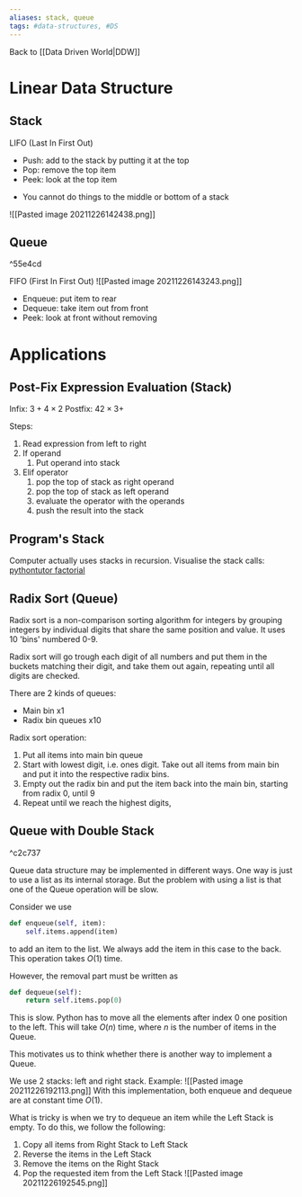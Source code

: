 ```yaml
---
aliases: stack, queue
tags: #data-structures, #DS
---
```

Back to [[Data Driven World|DDW]]
# Linear Data Structure
## Stack
LIFO (Last In First Out)
- Push: add to the stack by putting it at the top
- Pop: remove the top item
- Peek: look at the top item

* You cannot do things to the middle or bottom of a stack

![[Pasted image 20211226142438.png]]
## Queue

^55e4cd

FIFO (First In First Out)
![[Pasted image 20211226143243.png]]
- Enqueue: put item to rear
- Dequeue: take item out from front
- Peek: look at front without removing

# Applications
## Post-Fix Expression Evaluation (Stack)
Infix: $3+4 \times 2$
Postfix: $42 \times 3+$

Steps:
1. Read expression from left to right
2. If operand
	1. Put operand into stack
3. Elif operator
	1. pop the top of stack as right operand
	2. pop the top of stack as left operand
	3. evaluate the operator with the operands
	4. push the result into the stack
## Program's Stack
Computer actually uses stacks in recursion.
Visualise the stack calls: [pythontutor factorial](https://pythontutor.com/visualize.html#mode=display)
## Radix Sort (Queue)
Radix sort is a non-comparison sorting algorithm for integers by grouping integers by individual digits that share the same position and value.
It uses 10 'bins' numbered 0-9.

Radix sort will go trough each digit of all numbers and put them in the buckets matching their digit, and take them out again, repeating until all digits are checked.

There are 2 kinds of queues:
- Main bin x1
- Radix bin queues x10

Radix sort operation:
1. Put all items into main bin queue
2. Start with lowest digit, i.e. ones digit. Take out all items from main bin and put it into the respective radix bins.
3. Empty out the radix bin and put the item back into the main bin, starting from radix 0, until 9
4. Repeat until we reach the highest digits,

## Queue with Double Stack

^c2c737

Queue data structure may be implemented in different ways.
One way is just to use a list as its internal storage.
But the problem with using a list is that one of the Queue operation will be slow.

Consider we use
```py
def enqueue(self, item):
    self.items.append(item)
```
to add an item to the list.
We always add the item in this case to the back.
This operation takes $O(1)$ time.

However, the removal part must be written as
```py
def dequeue(self):
    return self.items.pop(0)
```
This is slow.
Python has to move all the elements after index 0 one position to the left.
This will take $O(n)$ time, where $n$ is the number of items in the Queue.

This motivates us to think whether there is another way to implement a Queue.

We use 2 stacks: left and right stack.
Example:
![[Pasted image 20211226192113.png]]
With this implementation, both enqueue and dequeue are at constant time $O(1)$.

What is tricky is when we try to dequeue an item while the Left Stack is empty.
To do this, we follow the following:
1. Copy all items from Right Stack to Left Stack
2. Reverse the items in the Left Stack
3. Remove the items on the Right Stack
4. Pop the requested item from the Left Stack
![[Pasted image 20211226192545.png]]
